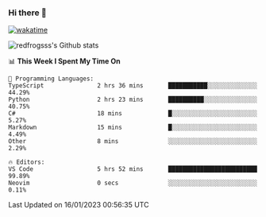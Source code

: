 ### Hi there 👋

[![wakatime](https://wakatime.com/badge/user/2cbd8003-b8b8-4565-92d7-ad9c23ff1846.svg)](https://wakatime.com/@2cbd8003-b8b8-4565-92d7-ad9c23ff1846)

<img src="https://github-readme-stats.vercel.app/api?username=redfrogsss&show_icons=true" alt="redfrogsss's Github stats"></img>

<!--START_SECTION:waka-->
📊 **This Week I Spent My Time On** 

```text
💬 Programming Languages: 
TypeScript               2 hrs 36 mins       ███████████░░░░░░░░░░░░░░   44.29% 
Python                   2 hrs 23 mins       ██████████░░░░░░░░░░░░░░░   40.75% 
C#                       18 mins             █░░░░░░░░░░░░░░░░░░░░░░░░   5.27% 
Markdown                 15 mins             █░░░░░░░░░░░░░░░░░░░░░░░░   4.49% 
Other                    8 mins              ░░░░░░░░░░░░░░░░░░░░░░░░░   2.29%

🔥 Editors: 
VS Code                  5 hrs 52 mins       █████████████████████████   99.89% 
Neovim                   0 secs              ░░░░░░░░░░░░░░░░░░░░░░░░░   0.11%

```


 Last Updated on 16/01/2023 00:56:35 UTC
<!--END_SECTION:waka-->
